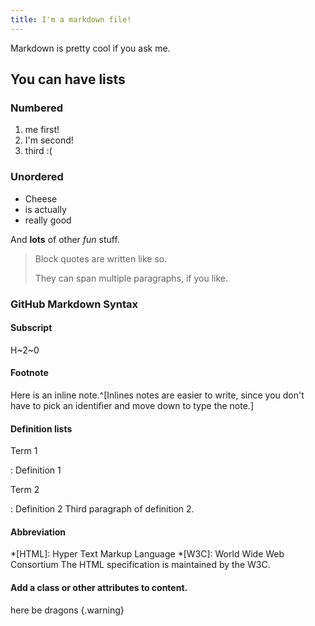 ```yaml
---
title: I'm a markdown file!
---
```


Markdown is pretty cool if you ask me.

## You can have lists

### Numbered
1. me first!
1. I'm second!
1. third :(

### Unordered
* Cheese
* is actually
* really good

And **lots** of other *fun* stuff.

> Block quotes are
> written like so.
>
> They can span multiple paragraphs,
> if you like.

### GitHub Markdown Syntax

#### Subscript
H~2~0

#### Footnote
Here is an inline note.^[Inlines notes are easier to write, since
you don't have to pick an identifier and move down to type the
note.]

#### Definition lists 
Term 1

:   Definition 1

Term 2

:   Definition 2
    Third paragraph of definition 2.

#### Abbreviation
*[HTML]: Hyper Text Markup Language
*[W3C]:  World Wide Web Consortium
The HTML specification
is maintained by the W3C.

#### Add a class or other attributes to content.
here be dragons {.warning}
